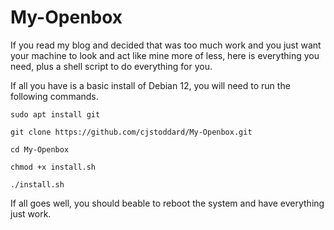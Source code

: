 # My-Openbox

If you read my blog and decided that was too much work and you just want your machine to look and act like mine more of less, here is everything you need, plus a shell script to do everything for you.

If all you have is a basic install of Debian 12, you will need to run the following commands.

    sudo apt install git

    git clone https://github.com/cjstoddard/My-Openbox.git

    cd My-Openbox

    chmod +x install.sh

    ./install.sh

If all goes well, you should beable to reboot the system and have everything just work.

